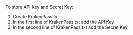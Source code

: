 To store API Key and Secret Key:
1. Create KrakenPass.txt
2. In the first line of KrakenPass.txt add the API Key
3. In the second line of KrakenPass.txt add the Secret Key